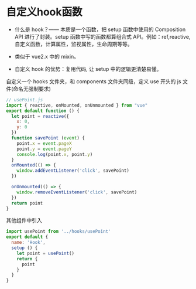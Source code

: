 # 自定义hook函数

- 什么是 hook？—— 本质是一个函数，把 setup 函数中使用的 Composition API 进行了封装。setup 函数中写的函数都算组合式 API。例如：ref,reactive,自定义函数，计算属性，监视属性，生命周期等等。

- 类似于 vue2.x 中的 mixin。

- 自定义 hook 的优势：复用代码, 让 setup 中的逻辑更清楚易懂。

自定义一个 hooks 文件夹，和 components 文件夹同级，定义 use 开头的 js 文件(命名无强制要求)

```js
// usePoint.js
import { reactive, onMounted, onUnmounted } from "vue"
export default function () {
  let point = reactive({
    x: 0,
    y: 0
  })
  function savePoint (event) {
    point.x = event.pageX
    point.y = event.pageY
    console.log(point.x, point.y)
  }
  onMounted(() => {
    window.addEventListener('click', savePoint)
  })

  onUnmounted(() => {
    window.removeEventListener('click', savePoint)
  })
  return point
}
```

其他组件中引入

```js
import usePoint from '../hooks/usePoint'
export default {
  name: 'Hook',
  setup () {
    let point = usePoint()
    return {
      point
    }
  }
}
```


